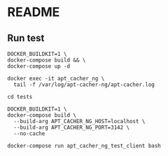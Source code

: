 # README

## Run test

```
DOCKER_BUILDKIT=1 \
docker-compose build && \
docker-compose up -d
```

```
docker exec -it apt_cacher_ng \
  tail -f /var/log/apt-cacher-ng/apt-cacher.log
```

```
cd tests
```

```
DOCKER_BUILDKIT=1 \
docker-compose build \
  --build-arg APT_CACHER_NG_HOST=localhost \
  --build-arg APT_CACHER_NG_PORT=3142 \
  --no-cache
```

```
docker-compose run apt_cacher_ng_test_client bash
```
